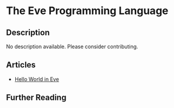 # The Eve Programming Language

## Description

No description available. Please consider contributing.

## Articles

- [Hello World in Eve](https://sampleprograms.io/projects/hello-world/eve)

## Further Reading